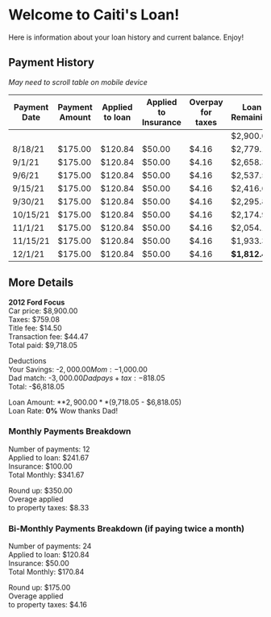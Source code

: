 # Welcome to Caiti's Loan!

Here is information about your loan history and current balance. Enjoy!

## Payment History
*May need to scroll table on mobile device*

| Payment Date | Payment Amount | Applied to loan | Applied to Insurance | Overpay for taxes | Loan Remaining | Tax Pool |
| ------------ | -------------- | --------------- | -------------------- | ----------------- | -------------- | -------- |
|              |                |                 |                      |                   | $2,900.00      |          |
| 8/18/21      | $175.00        | $120.84         | $50.00               | $4.16             | $2,779.17      | $4.16    |
| 9/1/21       | $175.00        | $120.84         | $50.00               | $4.16             | $2,658.33      | $8.32    |
| 9/6/21       | $175.00        | $120.84         | $50.00               | $4.16             | $2,537.50      | $12.48   |
| 9/15/21      | $175.00        | $120.84         | $50.00               | $4.16             | $2,416.66      | $16.64   |
| 9/30/21      | $175.00        | $120.84         | $50.00               | $4.16             | $2,295.83      | $20.80   |
| 10/15/21     | $175.00        | $120.84         | $50.00               | $4.16             | $2,174.99      | $24.96   |
| 11/1/21      | $175.00        | $120.84         | $50.00               | $4.16             | $2,054.16      | $29.12   |
| 11/15/21     | $175.00        | $120.84         | $50.00               | $4.16             | $1,933.32      | $33.28   |
| 12/1/21      | $175.00        | $120.84         | $50.00               | $4.16             | **$1,812.49**      | $37.44   |

## More Details

**2012 Ford Focus**  
Car price:	        $8,900.00  
Taxes:    	        $759.08  
Title fee:	        $14.50  
Transaction fee:	$44.47  
Total paid:	        $9,718.05  
	
Deductions  
Your Savings:     	-$2,000.00  
Mom:	               	-$1,000.00  
Dad match:           	-$3,000.00  
Dad pays +tax:    	-$818.05  
Total:            	-$6,818.05  
	
Loan Amount:        	 **$2,900.00** ($9,718.05 - $6,818.05)   
Loan Rate:           	 **0%** Wow thanks Dad!  
	
### Monthly Payments Breakdown  
Number of payments:	12  
Applied to loan:	$241.67  
Insurance:           	$100.00  
Total Monthly:       	$341.67  
	
Round up:            	$350.00  
Overage applied  
to property taxes:	$8.33 

### Bi-Monthly Payments Breakdown (if paying twice a month)
Number of payments:	24  
Applied to loan:	$120.84  
Insurance:           	$50.00  
Total Monthly:       	$170.84  
	
Round up:            	$175.00  
Overage applied  
to property taxes:	$4.16 
